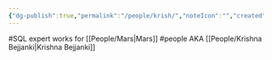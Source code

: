 ```yaml
---
{"dg-publish":true,"permalink":"/people/krish/","noteIcon":"","created":"2025-07-07T14:23:46.284-05:00"}
---
```


#SQL expert
works for [[People/Mars\|Mars]]
#people 
AKA [[People/Krishna Bejjanki\|Krishna Bejjanki]]